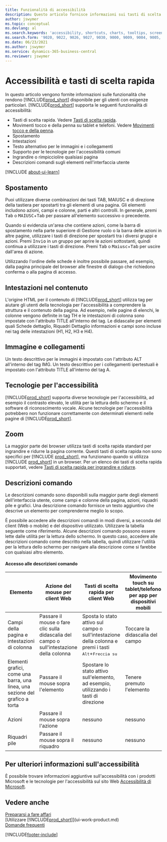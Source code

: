 ```yaml
---
title: Funzionalità di accessibilità
description: Questo articolo fornisce informazioni sui tasti di scelta rapida e altre funzionalità di assistenza in Business Central per le persone con disabilità.
author: jswymer
ms.topic: conceptual
ms.devlang: al
ms.search.keywords: 'accessibility, shortcuts, charts, tooltips, screen reader'
ms.search.form: '9020, 9022, 9026, 9027, 9030, 9000, 9009, 9004, 9005, 9024, 9006, 9007, 9010, 9016, 9017'
ms.date: 06/23/2021
ms.author: jswymer
ms.service: dynamics-365-business-central
ms.reviewer: jswymer
---
```

# Accessibilità e tasti di scelta rapida

In questo articolo vengono fornite informazioni sulle funzionalità che rendono [!INCLUDE[prod_short](includes/prod_short.md)] disponibile per gli utenti con esigenze particolari. [!INCLUDE[prod_short](includes/prod_short.md)] supporta le seguenti funzionalità di accessibilità:  

- Tasti di scelta rapida. Vedere [Tasti di scelta rapida](keyboard-shortcuts.md).
- Movimenti tocco e della penna su tablet e telefoni. Vedere [Movimenti tocco e della penna](touch-gestures.md).
- Spostamento  
- Intestazioni  
- Testo alternativo per le immagini e i collegamenti  
- Supporto per le tecnologie per l'accessibilità comuni 
- Ingrandire o rimpicciolire qualsiasi pagina
- Descrizioni comandi sugli elementi nell'interfaccia utente

[!INCLUDE [about-ui-learn](includes/about-ui-learn.md)]

## <a name="Navigation"></a> Spostamento
  
Puoi utilizzare diverse combinazioni dei tasti TAB, MAIUSC e di direzione della tastiera per spostarti tra gli elementi di una pagina. Gli elementi includono azioni, campi e colonne, parti e altri controlli. In generale, premi <kbd>Tab</kbd> o <kbd>MAIUSC</kbd>+<kbd>Tab</kbd> per passare all'elemento successivo o precedente.

Quando si evidenzia un'area che contiene azioni, come la barra di spostamento nella parte superiore di Gestione ruolo o la barra delle azioni in altre pagine, utilizzare i tasti di direzione per spostarti tra i diversi gruppi e azioni. Premi <kbd>Invio</kbd> in un gruppo per aprire le azioni sottostanti, quindi continua a utilizzare i tasti di direzione. Premi <kbd>Tab</kbd> o <kbd>Maiusc</kbd>+<kbd>Tab</kbd> per uscire dall'area di azione.

Utilizzando l'ordine delle schede è inoltre possibile passare, ad esempio, dalla pagina principale del browser alle finestre di dialogo che richiedono conferma o alla pagina di accesso.  

## <a name="Headings"></a> Intestazioni nel contenuto

L'origine HTML per il contenuto di [!INCLUDE[prod_short](includes/prod_short.md)] utilizza tag per aiutare gli utenti della tecnologia per l'accessibilità a comprendere la struttura e il contenuto della pagina. Ad esempio, nelle pagine di elenchi, le colonne vengono definite in tag TH e le intestazioni di colonna sono impostate con l'attributo TITLE all'interno del tag. Le didascalie per elementi quali Schede dettaglio, Riquadri Dettaglio informazioni e campi sono incluse nei tag delle intestazioni (H1, H2, H3 e H4).  

## <a name="Images"></a> Immagine e collegamenti

Un testo descrittivo per le immagini è impostato con l'attributo ALT all'interno del tag IMG. Un testo descrittivo per i collegamenti ipertestuali è impostato con l'attributo TITLE all'interno del tag A.  

## <a name="AssistiveTech"></a> Tecnologie per l'accessibilità

[!INCLUDE[prod_short](includes/prod_short.md)] supporta diverse tecnologie per l'accessibilità, ad esempio il contrasto elevato, le utilità per la lettura dello schermo e il software di riconoscimento vocale. Alcune tecnologie per l'accessibilità potrebbero non funzionare correttamente con determinati elementi nelle pagine di [!INCLUDE[prod_short](includes/prod_short.md)].  

## <a name="zoom"></a> Zoom

La maggior parte dei browser utilizza tasti di scelta rapida standard per ingrandire e ridurre la pagina corrente. Questi tasti di scelta rapida non sono specifici per [!INCLUDE [prod_short](includes/prod_short.md)], ma funzionano quando si utilizza [!INCLUDE [prod_short](includes/prod_short.md)] in un browser. Per un elenco dei tasti di scelta rapida supportati, vedere [Tasti di scelta rapida per ingrandire e ridurre](keyboard-shortcuts.md#zoomshortcuts).

## Descrizioni comando

Le descrizioni comando sono disponibili sulla maggior parte degli elementi dell'interfaccia utente, come campi e colonne della pagina, azioni, riquadri pile e grafici. Una descrizione comando fornisce un testo aggiuntivo che descrive un elemento per comprenderne meglio lo scopo. 

È possibile accedere alle descrizioni comandi in modi diversi, a seconda del client (Web o mobile) e del dispositivo utilizzato. Utilizzare la tabella seguente come riferimento. Alcune descrizioni comando possono essere lette dalle utilità per la lettura dello schermo. In questo caso, accedere alle descrizioni comando come descritto nella tabella, quindi utilizzare l'utilità per la lettura dello schermo per navigare alla descrizione come si farebbe con qualsiasi altro elemento.

#### Accesso alle descrizioni comando

|Elemento|Azione del mouse per client Web|Tasti di scelta rapida per client Web|Movimento touch su tablet/telefono per app per dispositivi mobili|Supporto di utilità per la lettura dello schermo|
|-------|-----------------|------------|--------------------------|---------------------|
|Campi della pagina e intestazioni di colonna|Passare il mouse o fare clic sulla didascalia del campo o sull'intestazione della colonna|Sposta lo stato attivo sul campo o sull'intestazione della colonna e premi i tasti <kbd>Alt</kbd>+<kbd>Freccia su</kbd>|Toccare la didascalia del campo |si|
|Elementi grafici, come una barra, una linea, una sezione del grafico a torta|Passare il mouse sopra l'elemento|Spostare lo stato attivo sull'elemento, ad esempio, utilizzando i tasti di direzione|Tenere premuto l'elemento|si|
|Azioni|Passare il mouse sopra l'azione|nessuno|nessuno |no|
|Riquadri pile|Passare il mouse sopra il riquadro |nessuno|nessuno|no|


<!--
- With a mouse, hover over the element.
- With keyboard, press the Alt+Up Arrow keys.
- On a tablet or phone, tap and hold on the element. To learn about more gestures, see [Touch and Pen Gestures](touch-gestures.md)

-->

## Per ulteriori informazioni sull'accessibilità

È possibile trovare informazioni aggiuntive sull'accessibilità con i prodotti Microsoft e le tecnologie per l'accessibilità sul sito Web [Accessibilità di Microsoft](https://go.microsoft.com/fwlink/?LinkId=262160).

## Vedere anche

[Prepararsi a fare affari](ui-get-ready-business.md)  
[Utilizzare [!INCLUDE[prod_short](includes/prod_short.md)]](ui-work-product.md)  
[Domande frequenti](across-faq.yml)  

[!INCLUDE[footer-include](includes/footer-banner.md)]
